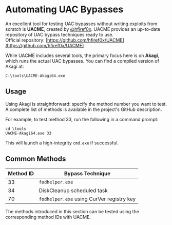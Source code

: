 # Automating UAC Bypasses

An excellent tool for testing UAC bypasses without writing exploits from scratch is **UACME**, created by [@hfiref0x](https://github.com/hfiref0x). UACME provides an up-to-date repository of UAC bypass techniques ready to use.  
Official repository: [https://github.com/hfiref0x/UACME](https://github.com/hfiref0x/UACME)

While UACME includes several tools, the primary focus here is on **Akagi**, which runs the actual UAC bypasses. You can find a compiled version of Akagi at:

```
C:\tools\UACME-Akagi64.exe
```

## Usage

Using Akagi is straightforward: specify the method number you want to test. A complete list of methods is available in the project's GitHub description.

For example, to test method 33, run the following in a command prompt:

```shell
cd \tools
UACME-Akagi64.exe 33
```

This will launch a high-integrity `cmd.exe` if successful.

## Common Methods

| Method ID | Bypass Technique                        |
|-----------|----------------------------------------|
| 33        | `fodhelper.exe`                        |
| 34        | DiskCleanup scheduled task             |
| 70        | `fodhelper.exe` using CurVer registry key |

The methods introduced in this section can be tested using the corresponding method IDs with UACME.